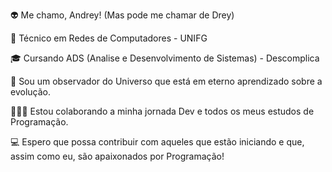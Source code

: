 👽 Me chamo, Andrey! (Mas pode me chamar de Drey)

🔧 Técnico em Redes de Computadores - UNIFG

🎓 Cursando ADS (Analise e Desenvolvimento de Sistemas) - Descomplica

🌌 Sou um observador do Universo que está em eterno aprendizado sobre a evolução.

👨🏽‍💻 Estou colaborando a minha jornada Dev e todos os meus estudos de Programação.

💻 Espero que possa contribuir com aqueles que estão iniciando e que, assim como eu, são apaixonados por Programação!


<!---
Andreytyui/Andreytyui is a ✨ special ✨ repository because its `README.md` (this file) appears on your GitHub profile.
You can click the Preview link to take a look at your changes.
--->
